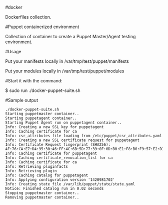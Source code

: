 #docker 

Dockerfiles collection.


#Puppet containerized environment

Collection of container to create a Puppet Master/Agent testing environment.

#Usage

Put your manifests locally in /var/tmp/test/puppet/manifests

Put your modules locally in /var/tmp/test/puppet/modules

#Start it with the command:

$ sudo run ./docker-puppet-suite.sh

#Sample output

```
./docker-puppet-suite.sh
Starting puppetmaster container..
Starting puppetagent container..
Starting Puppet Agent run on puppetagent container..
Info: Creating a new SSL key for puppetagent
Info: Caching certificate for ca
Info: csr_attributes file loading from /etc/puppet/csr_attributes.yaml
Info: Creating a new SSL certificate request for puppetagent
Info: Certificate Request fingerprint (SHA256): 4F:76:CA:E7:D4:95:30:46:FF:4C:6B:5D:77:39:0F:0D:B0:E1:F8:B0:F9:57:E2:D1:D1:DF:82:80:D3:CA:D6:79
Info: Caching certificate for puppetagent
Info: Caching certificate_revocation_list for ca
Info: Caching certificate for ca
Info: Retrieving pluginfacts
Info: Retrieving plugin
Info: Caching catalog for puppetagent
Info: Applying configuration version '1420981702'
Info: Creating state file /var/lib/puppet/state/state.yaml
Notice: Finished catalog run in 0.02 seconds
Stopping puppetmaster container..
Removing puppetmaster container..
```
